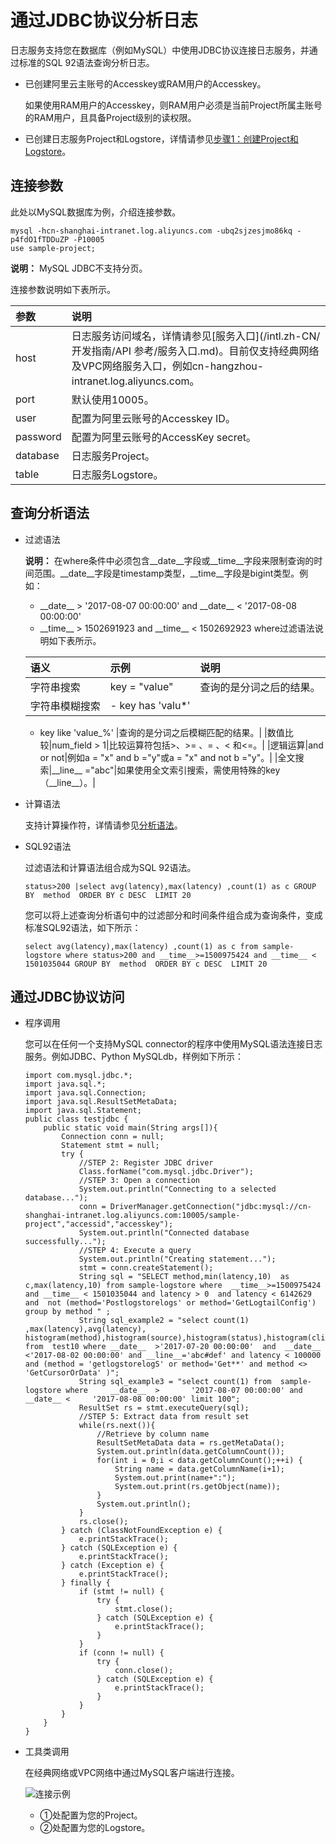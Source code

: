# 通过JDBC协议分析日志

日志服务支持您在数据库（例如MySQL）中使用JDBC协议连接日志服务，并通过标准的SQL 92语法查询分析日志。

-   已创建阿里云主账号的Accesskey或RAM用户的Accesskey。

    如果使用RAM用户的Accesskey，则RAM用户必须是当前Project所属主账号的RAM用户，且具备Project级别的读权限。

-   已创建日志服务Project和Logstore，详情请参见[步骤1：创建Project和Logstore](/intl.zh-CN/快速入门/快速入门.md)。

## 连接参数

此处以MySQL数据库为例，介绍连接参数。

```
mysql -hcn-shanghai-intranet.log.aliyuncs.com -ubq2sjzesjmo86kq -p4fdO1fTDDuZP -P10005
use sample-project; 
```

**说明：** MySQL JDBC不支持分页。

连接参数说明如下表所示。

|参数|说明|
|:-|:-|
|host|日志服务访问域名，详情请参见[服务入口](/intl.zh-CN/开发指南/API 参考/服务入口.md)。目前仅支持经典网络及VPC网络服务入口，例如cn-hangzhou-intranet.log.aliyuncs.com。|
|port|默认使用10005。|
|user|配置为阿里云账号的Accesskey ID。|
|password|配置为阿里云账号的AccessKey secret。|
|database|日志服务Project。|
|table|日志服务Logstore。|

## 查询分析语法

-   过滤语法

    **说明：** 在where条件中必须包含\_\_date\_\_字段或\_\_time\_\_字段来限制查询的时间范围。\_\_date\_\_字段是timestamp类型，\_\_time\_\_字段是bigint类型。例如：

    -   \_\_date\_\_ \> '2017-08-07 00:00:00' and \_\_date\_\_ < '2017-08-08 00:00:00'
    -   \_\_time\_\_ \> 1502691923 and \_\_time\_\_ < 1502692923
    where过滤语法说明如下表所示。

    |语义|示例|说明|
    |:-|:-|:-|
    |字符串搜索|key = "value"|查询的是分词之后的结果。|
    |字符串模糊搜索|    -   key has 'valu\*'
    -   key like 'value\_%'
|查询的是分词之后模糊匹配的结果。|
    |数值比较|num\_field \> 1|比较运算符包括\>、\>= 、= 、< 和<=。|
    |逻辑运算|and or not|例如a = "x" and b ="y"或a = "x" and not b ="y"。|
    |全文搜索|\_\_line\_\_ ="abc"|如果使用全文索引搜索，需使用特殊的key（\_\_line\_\_）。|

-   计算语法

    支持计算操作符，详情请参见[分析语法](/intl.zh-CN/查询与分析/实时分析简介.md)。

-   SQL92语法

    过滤语法和计算语法组合成为SQL 92语法。

    ```
    status>200 |select avg(latency),max(latency) ,count(1) as c GROUP BY  method  ORDER BY c DESC  LIMIT 20
    ```

    您可以将上述查询分析语句中的过滤部分和时间条件组合成为查询条件，变成标准SQL92语法，如下所示：

    ```
    select avg(latency),max(latency) ,count(1) as c from sample-logstore where status>200 and __time__>=1500975424 and __time__ < 1501035044 GROUP BY  method  ORDER BY c DESC  LIMIT 20
    ```


## 通过JDBC协议访问

-   程序调用

    您可以在任何一个支持MySQL connector的程序中使用MySQL语法连接日志服务。例如JDBC、Python MySQLdb，样例如下所示：

    ```
    import com.mysql.jdbc.*;
    import java.sql.*;
    import java.sql.Connection;
    import java.sql.ResultSetMetaData;
    import java.sql.Statement;
    public class testjdbc {
        public static void main(String args[]){
            Connection conn = null;
            Statement stmt = null;
            try {
                //STEP 2: Register JDBC driver
                Class.forName("com.mysql.jdbc.Driver");
                //STEP 3: Open a connection
                System.out.println("Connecting to a selected database...");
                conn = DriverManager.getConnection("jdbc:mysql://cn-shanghai-intranet.log.aliyuncs.com:10005/sample-project","accessid","accesskey");
                System.out.println("Connected database successfully...");
                //STEP 4: Execute a query
                System.out.println("Creating statement...");
                stmt = conn.createStatement();
                String sql = "SELECT method,min(latency,10)  as c,max(latency,10) from sample-logstore where  __time__>=1500975424 and __time__ < 1501035044 and latency > 0  and latency < 6142629 and  not (method='Postlogstorelogs' or method='GetLogtailConfig') group by method " ;
                String sql_example2 = "select count(1) ,max(latency),avg(latency), histogram(method),histogram(source),histogram(status),histogram(clientip),histogram(__source__) from  test10 where __date__  >'2017-07-20 00:00:00'  and  __date__ <'2017-08-02 00:00:00' and __line__='abc#def' and latency < 100000 and (method = 'getlogstorelogS' or method='Get**' and method <> 'GetCursorOrData' )";
                String sql_example3 = "select count(1) from  sample-logstore where     __date__  >       '2017-08-07 00:00:00' and  __date__ <     '2017-08-08 00:00:00' limit 100";
                ResultSet rs = stmt.executeQuery(sql);
                //STEP 5: Extract data from result set
                while(rs.next()){
                    //Retrieve by column name
                    ResultSetMetaData data = rs.getMetaData();
                    System.out.println(data.getColumnCount());
                    for(int i = 0;i < data.getColumnCount();++i) {
                        String name = data.getColumnName(i+1);
                        System.out.print(name+":");
                        System.out.print(rs.getObject(name));
                    }
                    System.out.println();
                }
                rs.close();
            } catch (ClassNotFoundException e) {
                e.printStackTrace();
            } catch (SQLException e) {
                e.printStackTrace();
            } catch (Exception e) {
                e.printStackTrace();
            } finally {
                if (stmt != null) {
                    try {
                        stmt.close();
                    } catch (SQLException e) {
                        e.printStackTrace();
                    }
                }
                if (conn != null) {
                    try {
                        conn.close();
                    } catch (SQLException e) {
                        e.printStackTrace();
                    }
                }
            }
        }
    }
    ```

-   工具类调用

    在经典网络或VPC网络中通过MySQL客户端进行连接。

    ![连接示例](https://static-aliyun-doc.oss-cn-hangzhou.aliyuncs.com/assets/img/zh-CN/2440559951/p5647.png)

    -   ①处配置为您的Project。
    -   ②处配置为您的Logstore。

